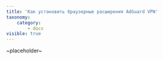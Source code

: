 ```yaml
---
title: 'Как установить браузерные расширения AdGuard VPN'
taxonomy:
    category:
        - docs
visible: true
---
```


~placeholder~